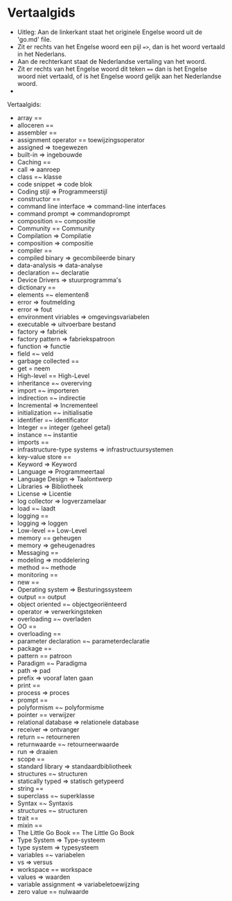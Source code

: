 <h1>Vertaalgids</h1>

* Uitleg: Aan de linkerkant staat het originele Engelse woord uit de 'go.md' file.
* Zit er rechts van het Engelse woord een pijl `=>`, dan is het woord vertaald in het Nederlans.
* Aan de rechterkant staat de Nederlandse vertaling van het woord.
* Zit er rechts van het Engelse woord dit teken `==` dan is het Engelse woord niet vertaald, of is het Engelse woord gelijk aan het Nederlandse woord.
* 
Vertaalgids:

* array ==
* alloceren ==
* assembler == 
* assignment operator == toewijzingsoperator
* assigned => toegewezen
* built-in => ingebouwde
* Caching ==
* call => aanroep
* class =~ klasse
* code snippet => code blok
* Coding stijl => Programmeerstijl
* constructor == 
* command line interface => command-line interfaces
* command prompt => commandoprompt
* composition =~ compositie
* Community == Community
* Compilation => Compilatie
* composition => compositie
* compiler ==
* compiled binary => gecombileerde binary
* data-analysis => data-analyse
* declaration =~ declaratie
* Device Drivers => stuurprogramma's
* dictionary ==
* elements =~ elementen8
* error => foutmelding
* error => fout
* environment viriables => omgevingsvariabelen
* executable => uitvoerbare bestand
* factory => fabriek
* factory pattern => fabriekspatroon
* function => functie
* field =~ veld
* garbage collected ==
* get = neem
* High-level == High-Level
* inheritance =~ overerving
* import =~ importeren
* indirection =~ indirectie
* Incremental => Incrementeel
* initialization =~ initialisatie
* identifier =~ identificator
* Integer == integer (geheel getal)
* instance =~ instantie
* imports ==
* infrastructure-type systems => infrastructuursystemen
* key-value store ==
* Keyword => Keyword
* Language => Programmeertaal
* Language Design => Taalontwerp
* Libraries => Bibliotheek
* License => Licentie
* log collector => logverzamelaar
* load =~ laadt
* logging ==
* logging => loggen
* Low-level == Low-Level
* memory == geheugen
* memory => geheugenadres
* Messaging ==
* modeling => moddelering
* method =~ methode
* monitoring == 
* new ==
* Operating system => Besturingssysteem
* output == output
* object oriented =~ objectgeoriënteerd
* operator => verwerkingsteken
* overloading =~ overladen
* OO == 
* overloading ==
* parameter declaration =~ parameterdeclaratie
* package ==
* pattern == patroon
* Paradigm =~ Paradigma
* path => pad
* prefix => vooraf laten gaan
* print ==
* process => proces
* prompt ==
* polyformism =~ polyformisme
* pointer == verwijzer
* relational database => relationele database
* receiver => ontvanger
* return =~ retourneren
* returnwaarde =~ retourneerwaarde
* run => draaien
* scope ==
* standard library => standaardbibliotheek
* structures =~ structuren
* statically typed => statisch getypeerd
* string ==
* superclass =~ superklasse
* Syntax =~ Syntaxis
* structures =~ structuren
* trait ==
* mixin ==
* The Little Go Book == The Little Go Book
* Type System => Type-systeem
* type system => typesysteem
* variables =~ variabelen
* vs => versus
* workspace == workspace
* values => waarden
* variable assignment => variabeletoewijzing 
* zero value == nulwaarde